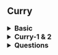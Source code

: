 ## Curry


<details >
 <summary style="font-size: medium; font-weight: bold">Basic</summary>

Convert f(a, b) into f(a)(b).

```javascript
/*f(a,b) implementation */
function f(a,b) {
    return "Works"
}
```

```javascript
/*f(a)(b) implementation */
function f(a) {
    return (b) => {
         "Works"
    }
}
console.log(f(1)(2)) // works
console.log(f(1)); /* (b) => {return "Works" } */

```

Why should currying be used?
1. It makes a function pure which makes it expose to less errors and side effects.
2.  It helps in avoiding the same variable again and again.
3.  It is a checking method that checks if you have all the things before you proceed.
4. It divides one function into multiple functions so that one handles one set of responsibility.


```javascript
/*Simple function*/ 
const add = (a, b, c)=>{
    return a+ b + c
}
console.log(add(1,2 ,3)); // 6

/* Curried Function */
const addCurry = (a) => { // takes one argument
    return (b)=>{                 //takes second argument
        return (c)=>{             //takes third argument
            return a+b+c
        }
    }
}
console.log(addCurry(1)(2)(3)); //6
```

Evaluate(”sum”)(2)(4) ⇒ 2+4 = 6 on basis of input given to first param.


```javascript
function sum(operation) {
    return (a) => {
        return (b) => {
        if(operation === "sum")
                  return a + b;
                    else if(operation === "multiply")
                    return a * b;
                    else if(operation === "divide")
                    return a / b;
                    else if(operation === "subtract")
                    return a - b;
                    else return "No / Invalid Operation Selected"
        }
    }
}
```


Q. Program to implement sum(2)(3)(4)() should return 9 ?


```javascript
function sum(a) {
  if (a === undefined) return 0; // If called without arguments, return 0
  return function (b) {
    if (b === undefined) return a; // If called with no further arguments, return accumulated sum
    return sum(a + b); // Keep accumulating
  };
}

console.log(sum(2)(3)(4)()); // Output: 9
```

### Explanation:
1. The function `sum` returns another function that keeps accumulating the sum.
2. When an empty call `()` is made, it stops the execution and returns the final sum.

Let me know if you need any modifications! 🚀

---
</details>



<details >
 <summary style="font-size: medium; font-weight: bold">Curry-1 & 2</summary>

**Question: Curry-1**
![img_2.png](img_2.png)

**Question: Curry-2**
![img_3.png](img_3.png)

**Solution**

We first need to understand a few terms:

- **Arity:** The number of arguments or operands taken by a function.
- **Closure**: A closure is the combination of a function bundled together with references to its lexical environment (surrounding state).
The curried function will stop accepting arguments after the number of arguments that have been passed into the curried function equals the arity of the original function.

We can keep a record of the curried function arguments so far via closures. Each time the curried function is called, we compare the number of arguments so far with the arity of the original function.

If they're the same, we call the original function with the arguments.
If more arguments are needed, we will return a function that accepts more arguments and invokes the curried function with the new arguments.
Note that the inner function needs to be defined using arrow functions to preserve the same lexical this or manually tracked using a separate variable like in [Debounce](../debounce-throttle/readme.md).

<details >
 <summary style="font-size: small; font-weight: bold">Using `apply()`</summary>

**For Curry-1**
```js
export default function curry(func) {
  return function curried(...args) {
    if (args.length >= func.length) {
      return func.apply(this, args);
    }

    return (newArgs) =>
      newArgs === undefined
        ? curried.apply(this, args)
        : curried.apply(this, [...args, newArgs]);
  };
}
```

**For Curry-2**
![img_4.png](img_4.png)
![img_6.png](img_6.png)
Curry-1 solution won't work for curry-2 because in above you can see
for 2nd case we are getting only `5` in `newArgs`, therefore, we never hit
`if` condition and function is returned. This is happening because 
in `newArgs` we're expecting only one argument, but it can be multiple
hence using spread operator properly like below will yield a right
result.
[Refer spread operator notes to understand better](../../03-js-basics/readme.md)
```js
export default function curry(func) {
  return function curried(...args) {
    if (args.length === func.length) {
      return func.apply(this, args);
    }

    return (...args2) => curried.apply(this, [...args, ...args2]);
  };
}
```

My preferred solution
```js
export default function curry(func) {
  return function curried(...args){
    if(args.length >= func.length){
      return func.apply(this, [...args]);
    }

    return (...newArgs) => newArgs === undefined ? 
    curried.apply(this, [...args]) : 
    curried.apply(this,[...args,...newArgs]);
  }
}
```

---
</details>


<details >
 <summary style="font-size: small; font-weight: bold">Using `call()`</summary>


```js
/**
 * @param {Function} func
 * @return {Function}
 */
export default function curry(func) {
  return function curried(...args) {
    if (args.length >= func.length) {
      return func.call(this, ...args);
    }

    return (newArgs) =>
      newArgs === undefined
        ? curried.call(this, ...args)
        : curried.call(this, ...args, newArgs);
  };
}

```

**For Curry-2**
```js
export default function curry(func) {
  return function curried(...args){
    if(args.length >= func.length){
      return func.call(this, ...args);
    }

    return (...newArgs) => newArgs === undefined ? 
    curried.call(this, ...args) : 
    curried.call(this,...args,...newArgs);
  }
}
```


---
</details>


<details >
 <summary style="font-size: small; font-weight: bold">Using `bind()`</summary>


**Works for both curry-1 and curry-2**
```js
/**
 * @param {Function} func
 * @return {Function}
 */
export default function curry(func) {
  return function curried(...args) {
    if (args.length >= func.length) {
      return func.apply(this, args);
    }

    return curried.bind(this, ...args);
  };
}
```
Since the innermost function is essentially meant for preserving the this scope 
and passing arguments along, it can be achieved with `Function.prototype.bind`. 
This solution is also more flexible because it accepts multiple arguments


---
</details>


---
</details>


<details >
 <summary style="font-size: medium; font-weight: bold">Questions</summary>

Write a function curry() that converts f(a,b,c) into a curried function f(a)(b)(c) .
```javascript
/**
 * @param {Function} func
 * @return {Function}
 */
export default function curry(func) {
  return function curried(...args) {
    if (args.length >= func.length) {
      return func.apply(this, args);
    }

    return curried.bind(this, ...args);
  };
}
```
![img.png](img.png)
![img_1.png](img_1.png)
<br>
Referred Article: https://roadsidecoder.hashnode.dev/javascript-interview-questions-currying-output-based-questions-partial-application-and-more
<br>
Referred Video: https://www.youtube.com/watch?v=k5TC9i5HonI


---
</details>
